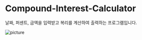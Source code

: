 # Compound-Interest-Calculator
날짜, 퍼센트, 금액을 입력받고 복리를 계산하여 출력하는 프로그램입니다.


![picture](https://user-images.githubusercontent.com/60840655/76218776-25db6200-6258-11ea-9c98-3bd242acf485.PNG)

